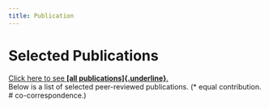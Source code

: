 ```yaml
---
title: Publication
---
```


Selected Publications
=====================

[Click here to see **[all publications]{.underline}**.](/publications.html)\
Below is a list of selected peer-reviewed publications. (* equal contribution. # co-correspondence.)